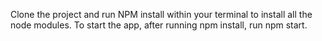Clone the project and run NPM install within your terminal to install all the node modules. 
To start the app, after running npm install, run npm start.


